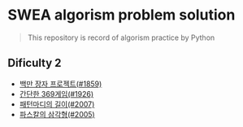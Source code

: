 # SWEA algorism problem solution

> This repository is record of algorism practice by Python



## Dificulty 2

- [백만 장자 프로젝트(#1859)](https://github.com/JOOHYEON123/SWEA-solution/blob/master/D2/richman_project.py)
- [간단한 369게임(#1926)](https://github.com/JOOHYEON123/SWEA-solution/blob/master/D2/simple_369game.py)
- [패턴마디의 길이(#2007)](https://github.com/JOOHYEON123/SWEA-solution/blob/master/D2/pattern_length.py)
- [파스칼의 삼각형(#2005)](https://github.com/JOOHYEON123/SWEA-solution/blob/master/D2/pascal_triangle.py)
